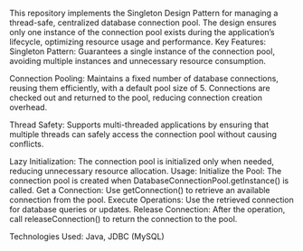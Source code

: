 This repository implements the Singleton Design Pattern for managing a thread-safe, centralized database connection pool. The design ensures only one instance of the connection pool exists during the application’s lifecycle, optimizing resource usage and performance. Key Features: Singleton Pattern: Guarantees a single instance of the connection pool, avoiding multiple instances and unnecessary resource consumption.

Connection Pooling: Maintains a fixed number of database connections, reusing them efficiently, with a default pool size of 5. Connections are checked out and returned to the pool, reducing connection creation overhead.

Thread Safety: Supports multi-threaded applications by ensuring that multiple threads can safely access the connection pool without causing conflicts.

Lazy Initialization: The connection pool is initialized only when needed, reducing unnecessary resource allocation. Usage: Initialize the Pool: The connection pool is created when DatabaseConnectionPool.getInstance() is called. Get a Connection: Use getConnection() to retrieve an available connection from the pool. Execute Operations: Use the retrieved connection for database queries or updates. Release Connection: After the operation, call releaseConnection() to return the connection to the pool.

Technologies Used: Java, JDBC (MySQL)
